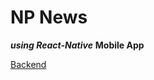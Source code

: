 # NP News

**_using React-Native_**
**Mobile App**

[Backend](https://github.com/ndpniraj/node-js-news-app-backend)

